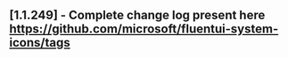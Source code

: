 ## [1.1.249] - Complete change log present here https://github.com/microsoft/fluentui-system-icons/tags